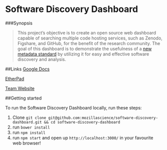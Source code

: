 # Software Discovery Dashboard

###Synopsis

>This project’s objective is to create an open source web dashboard capable of searching multiple code hosting services, such as Zenodo, Figshare, and GitHub, for the benefit of the research community. The goal of this dashboard is to demonstrate the usefulness of a [new metadata standard](https://github.com/mbjones/codemeta) by utilizing it for easy and effective software discovery and analysis.

##Links
[Google Docs](https://drive.google.com/folderview?id=0B_kNLNI7Rky0fl9hZE9xZF9GV3FVSHVqdjVSV0tONDhlV2JRcWhEZWx3cDdQaXpNY2U1SEk&usp=sharing)

[EtherPad](https://public.etherpad-mozilla.org/p/sciencelab-sdd)

[Team Website](http://mozillascience.github.io/software-discovery-dashboard/)

##Getting started

To run the Software Discovery Dashboard locally, run these steps:

1. Clone `git clone git@github.com:mozillascience/software-discovery-dashboard.git && cd software-discovery-dashboard`
2. run `bower install`
3. run `npm install`
4. run `npm start` and open up `http://localhost:3000/` in your favourite web browser!
